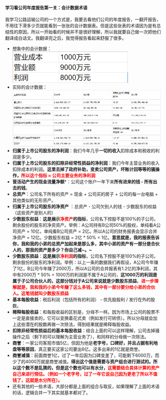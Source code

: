 #### 学习看公司年度报告第一关：会计数据术语
我学习公路运输公司的一个方式是，我要去看他们公司的年度报告，一翻开报告，不用往下滑多少页就能看到一张张的会计数据表。但是这些张表的术语因为是有总结性的原因，所以一开始看的时候并不是很好理解，所以我就要自己做一次把他们翻译成白话文。我翻译完之后，我觉得报告看起来舒服了很多。
- 想象中的会计数据：
![想象中的会计数据](https://github.com/QiIL/invest/blob/master/stuff/学习年度报告/想象中的会计数据.png)
- 实际的会计数据：
![实际的会计数据](https://github.com/QiIL/invest/blob/master/stuff/学习年度报告/实际的会计数据.png)
- **归属于上市公司股东的净利润**：我们今年几乎**一切的收入**扣除成本和税收的利润是多少。 
- **归属于上市公司股东的扣除非经常性损益的净利润**：我们今年主营业务的收入扣除成本的利润。**这里去掉了政府补助，变卖公司资产，坏账计回等等的骚操作，<span style="color: red">所以这个指标 ≈ 公司主要业务的净利润</span>**
- **营活动产生的现金流量净额***：公司这个账户一年下来**所有进来的钱 - 所有出去的钱**。
- **总资产**：公司名下所有的资产 = 现金 + 公司买的房子 + 公司的每一台电脑 + 其他类似的无形资产。
- **归属于上市公司股东的净资产**	：总资产 -  公司欠别人的钱 - 少数股东的权益（这些资产是别人的）
- **少数股东权益**：**这是展示<span style="color:red">净资产</span>的指标**，公司名下控股不是100%的子公司，剩余股份的股东的净资资产。举例：A公司持有B公司50%的股权，单纯看A公司资产 = 10亿，单纯看B公司资产 = 2亿。所以A公司的财务报表会显示合并净资产 = 12亿。少数股东权益 = 2亿 * 50% = 1亿。**意思就是，我的报表告诉你，我和我的小弟的总资产加起来是那么多，其中小弟的资产有一部分是合伙人的，那我的资产是多少？你自己减~。~**
- **少数股东损益**：**这是展示<span style="color:red">净利润</span>的指标**，公司名下控股不是100%的子公司，剩余股份的股东的净利润。举例：以上一条的数据我们再假设，A公司今年赚了1亿，B公司今年赚了2000万，所以A公司的合并报表有1.2亿的净利润，其中有2000万 * 50% = 1000万的利润是不属于A公司的，**这1000万的利润是属于子公司合伙人的，这部分钱对于A公司来说就是少数股东损益**。**<span style="color:red">进一步理解就是，我和我的小弟今年赚了这么多钱，其中有一部分要分给小弟的合伙人。这笔钱就叫少数股东损益**
- **基本每股收益**：税后利润（包括所有的利润） - 优先股股利 / 发行在外的股数。 
- **稀释每股收益**：和每股收益的区别是，分母不一样。因为市场上公司的股票不一定是直接卖的，它可以变换着花式卖（例如发行可转债）。所以分母就会加上这些潜在的股数再做一次除法，得到结果就是稀释每股收益。 
- **扣除非经常性损益后的基本每股收益**：结合上面的可以这样理解，公司去掉骚操作之后（剩下的可以理解为主营业务了），和同样的分母做一次除法。
- **商誉**：一家公司客观市值5亿，但因为他是**老字号，口碑好，并且占据有利地盘等等原因**，真正要买这家公司要出6亿。这多出来的1亿就是商誉。 
- **商誉减值**：前面商誉1亿，过了一年后因为口碑变差了，可能剩下6000万，而少了的4000万就是商誉减值。**得出这个值是需要与资产组合进行测试的。所以这个数不是乱猜的，但是这个数也可以有水分，<span style="color: red">这需要结合具体计算的资产自己来进行预估。（例如一个老字号，过了一年它说自己因为更老了所以不值钱了，这就是水分所在）。</span>**
- 还有其他的一些术语，大部分都是上面的组合与取反，如果理解了上面的术语的话，逻辑合并一下其实就基本都对了。
